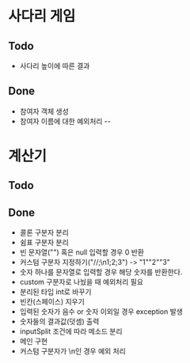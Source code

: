# 사다리 게임
## Todo
* 사다리 높이에 따른 결과

## Done
* 참여자 객체 생성
* 참여자 이름에 대한 예외처리
--
# 계산기
## Todo

## Done
* 콜론 구분자 분리
* 쉼표 구분자 분리
* 빈 문자열("") 혹은 null 입력할 경우 0 반환
* 커스텀 구분자 지정하기("//;\n1;2;3") -> "1""2""3"
* 숫자 하나를 문자열로 입력할 경우 해당 숫자를 반환한다.
* custom 구분자로 나눴을 때 예외처리 필요
* 분리된 타입 int로 바꾸기
* 빈칸(스페이스) 지우기
* 입력된 숫자가 음수 or 숫자 이외일 경우 exception 발생
* 숫자들의 결과값(덧셈) 출력
* inputSplit 조건에 따라 메소드 분리
* 메인 구현
* 커스텀 구분자가 \n인 경우 예외 처리